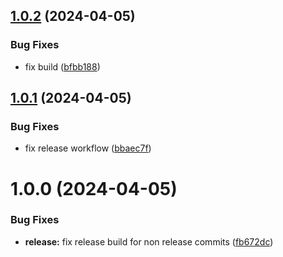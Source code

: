 ## [1.0.2](https://github.com/MonsieurBon/recipe/compare/v1.0.1...v1.0.2) (2024-04-05)


### Bug Fixes

* fix build ([bfbb188](https://github.com/MonsieurBon/recipe/commit/bfbb18860b1c35dab7dca3af3f4e94b898f90287))

## [1.0.1](https://github.com/MonsieurBon/recipe/compare/v1.0.0...v1.0.1) (2024-04-05)


### Bug Fixes

* fix release workflow ([bbaec7f](https://github.com/MonsieurBon/recipe/commit/bbaec7f4c8201253f4a19ee4f845e4f7211858eb))

# 1.0.0 (2024-04-05)


### Bug Fixes

* **release:** fix release build for non release commits ([fb672dc](https://github.com/MonsieurBon/recipe/commit/fb672dc31b79a693a214a520ce6655d9312e6694))
